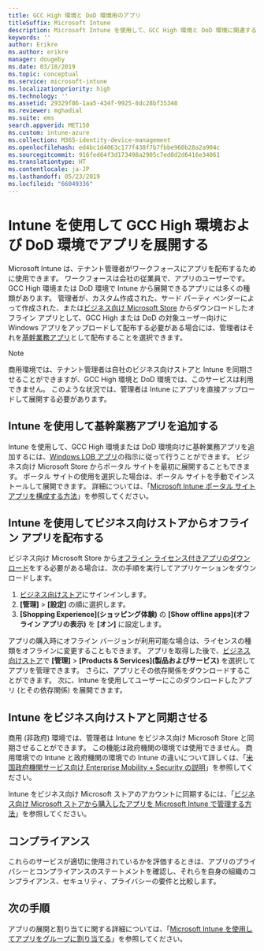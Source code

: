 ```yaml
---
title: GCC High 環境と DoD 環境用のアプリ
titleSuffix: Microsoft Intune
description: Microsoft Intune を使用して、GCC High 環境と DoD 環境に関連するアプリについて説明します。
keywords: ''
author: Erikre
ms.author: erikre
manager: dougeby
ms.date: 03/18/2019
ms.topic: conceptual
ms.service: microsoft-intune
ms.localizationpriority: high
ms.technology: ''
ms.assetid: 29329f86-1aa5-434f-9925-8dc28bf35348
ms.reviewer: mghadial
ms.suite: ems
search.appverid: MET150
ms.custom: intune-azure
ms.collection: M365-identity-device-management
ms.openlocfilehash: ed4bc1d4063c177f438f7b7fbbe960b28a2a904c
ms.sourcegitcommit: 916fed64f3d173498a2905c7ed8d2d6416e34061
ms.translationtype: HT
ms.contentlocale: ja-JP
ms.lasthandoff: 05/23/2019
ms.locfileid: "66049336"
---
```

# <a name="deploying-apps-using-intune-on-the-gcc-high-and-dod-environments"></a>Intune を使用して GCC High 環境および DoD 環境でアプリを展開する 

Microsoft Intune は、テナント管理者がワークフォースにアプリを配布するために使用できます。 ワークフォースは会社の従業員で、アプリのユーザーです。 GCC High 環境または DoD 環境で Intune から展開できるアプリには多くの種類があります。 管理者が、カスタム作成された、サード パーティ ベンダーによって作成された、または[ビジネス向け Microsoft Store](https://businessstore.microsoft.com/store) からダウンロードしたオフライン アプリとして、GCC High または DoD の対象ユーザー向けに Windows アプリをアップロードして配布する必要がある場合には、管理者はそれを[基幹業務アプリ](apps-add.md#app-types-in-microsoft-intune)として配布することを選択できます。  

> [!NOTE]
> 商用環境では、テナント管理者は自社のビジネス向けストアと Intune を同期させることができますが、GCC High 環境と DoD 環境では、このサービスは利用できません。 このような状況では、管理者は Intune にアプリを直接アップロードして展開する必要があります。  

## <a name="add-line-of-business-apps-using-intune"></a>Intune を使用して基幹業務アプリを追加する 

Intune を使用して、GCC High 環境または DoD 環境向けに基幹業務アプリを追加するには、[Windows LOB アプリ](lob-apps-windows.md)の指示に従って行うことができます。 ビジネス向け Microsoft Store からポータル サイトを最初に展開することもできます。 ポータル サイトの使用を選択した場合は、ポータル サイトを手動でインストールして展開できます。 詳細については、「[Microsoft Intune ポータル サイト アプリを構成する方法](company-portal-app.md)」を参照してください。 

## <a name="distribute-offline-apps-from-the-store-for-business-using-intune"></a>Intune を使用してビジネス向けストアからオフライン アプリを配布する  

ビジネス向け Microsoft Store から[オフライン ライセンス付きアプリのダウンロード](https://docs.microsoft.com/microsoft-store/distribute-offline-apps#download-an-offline-licensed-app)をする必要がある場合は、次の手順を実行してアプリケーションをダウンロードします。 

1. [ビジネス向けストア](https://businessstore.microsoft.com/)にサインインします。
2. **[管理]** > **[設定]** の順に選択します。
3. **[Shopping Experience]\(ショッピング体験\)** の **[Show offline apps]\(オフライン アプリの表示\)** を **[オン]** に設定します。

アプリの購入時にオフライン バージョンが利用可能な場合は、ライセンスの種類をオフラインに変更することもできます。 アプリを取得した後で、[ビジネス向けストア](https://businessstore.microsoft.com/)で **[管理]** > **[Products & Services]\(製品およびサービス\)** を選択してアプリを管理できます。 さらに、アプリとその依存関係をダウンロードすることができます。 次に、Intune を使用してユーザーにこのダウンロードしたアプリ (とその依存関係) を展開できます。  

## <a name="syncing-intune-to-the-store-for-business"></a>Intune をビジネス向けストアと同期させる 

商用 (非政府) 環境では、管理者は Intune をビジネス向け Microsoft Store と同期させることができます。 この機能は政府機関の環境では使用できません。 商用環境での Intune と政府機関の環境での Intune の違いについて詳しくは、「[米国政府機関サービス向け Enterprise Mobility + Security の説明](https://docs.microsoft.com/enterprise-mobility-security/solutions/ems-govt-service-description)」を参照してください。  

Intune をビジネス向け Microsoft ストアのアカウントに同期するには、「[ビジネス向け Microsoft ストアから購入したアプリを Microsoft Intune で管理する方法](windows-store-for-business.md)」を参照してください。  

## <a name="compliance"></a>コンプライアンス 

これらのサービスが適切に使用されているかを評価するときは、アプリのプライバシーとコンプライアンスのステートメントを確認し、それらを自身の組織のコンプライアンス、セキュリティ、プライバシーの要件と比較します。   

## <a name="next-steps"></a>次の手順

アプリの展開と割り当てに関する詳細については、「[Microsoft Intune を使用してアプリをグループに割り当てる](apps-deploy.md)」を参照してください。

 
